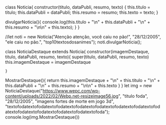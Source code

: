 class Noticia{ 
    constructor(titulo, dataPubli, resumo, texto)
    { 
      this.titulo = titulo; 
      this.dataPubli = dataPubli; 
      this.resumo = resumo; 
      this.texto = texto; }

divulgarNoticia(){ 
    console.log(this.titulo + "\n" + this.dataPubli + "\n" + this.resumo + "\n\n" + this.texto); 
} 
}

//let noti = new Noticia("Atenção atenção, você caiu no pão!", "28/12/2005", "ele caiu no pão.", "top10textosdosanimes"); noti.divulgarNoticia();

class NoticiaDestaque extends Noticia{
    constructor(imagemDestaque, titulo, dataPubli, resumo, texto){ 
    super(titulo, dataPubli, resumo, texto)
    this.imagemDestaque = imagemDestaque

    }

MostrarDestaque(){
    return this.imagemDestaque + "\n" + this.titulo + "\n" + this.dataPubli + "\n" + this.resumo + "\n\n" + this.texto
}
}
let img = new NoticiaDestaque("https://www.wepc.com/wp-content/uploads/2022/02/Webp.net-resizeimage56.jpg", "titulo foda", "28/12/2005", "imagens fortes de morte em jogo 3d", "textofodatextofodatextofodatextofodatextofodatextofodatextofodatextofodatextofodatextofodatextofodatextofodatextofoda");
console.log(img.MostrarDestaque())
